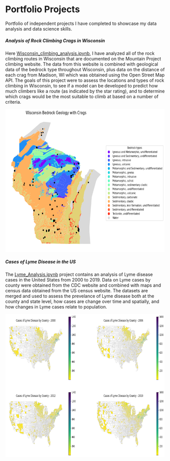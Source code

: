 # Portfolio Projects
Portfolio of independent projects I have completed to showcase my data analysis and data science skills. 

##### Analysis of Rock Climbing Crags in Wisconsin
Here [Wisconsin_climbing_analysis.ipynb](/Wisconsin_climbing_analysis.ipynb), I have analyzed all of the rock climbing routes in Wisconsin that are documented on the Mountain Project climbing website. The data from this website is combined with geological data of the bedrock type throughout Wisconsin, plus data on the distance of each crag from Madison, WI which was obtained using the Open Street Map API. The goals of this project were to assess the locations and types of rock climbing in Wisconsin, to see if a model can be developed to predict how much climbers like a route (as indicated by the star rating), and to determine which crags would be the most suitable to climb at based on a number of criteria. 
<!-- ![crags_geo.png](/crags_geo.png) # use this line to use full size image-->
<p align="center">
<img src="https://github.com/ebake310/Baker_Portfolio/blob/main/crags_geo.png" width="796" height="449.6"> <!--this line make the figure smaller: original 995x562 -->
</p>

##### Cases of Lyme Disease in the US
The [Lyme_Analysis.ipynb](/Lyme_Analysis.ipynb) project contains an analysis of Lyme disease cases in the United States from 2000 to 2019. Data on Lyme cases by county were obtained from the CDC website and combined with maps and census data obtained from the US census website. The datasets are merged and used to assess the prevelance of Lyme disease both at the county and state level, how cases are change over time and spatially, and how changes in Lyme cases relate to population.
<!-- ![output_12_0.png](/output_12_0.png) # use this line to use full size image-->
<p align="center">
<img src="https://github.com/ebake310/Baker_Portfolio/blob/main/output_12_0.png" width="796" height="449.6"> <!--this line make the figure smaller: original 995x562 -->
</p>
